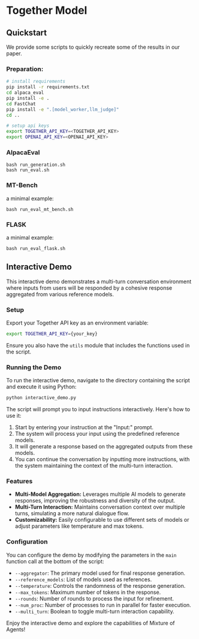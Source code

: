 # Together Model

## Quickstart
We provide some scripts to quickly recreate some of the results in our paper.
### Preparation:

```bash
# install requirements
pip install -r requirements.txt
cd alpaca_eval
pip install -e .
cd FastChat
pip install -e ".[model_worker,llm_judge]"
cd ..

# setup api keys
export TOGETHER_API_KEY=<TOGETHER_API_KEY>
export OPENAI_API_KEY=<OPENAI_API_KEY>
```

### AlpacaEval

```
bash run_generation.sh
bash run_eval.sh
```

### MT-Bench

a minimal example:
```
bash run_eval_mt_bench.sh
```

### FLASK

a minimal example:
```
bash run_eval_flask.sh
```

## Interactive Demo
This interactive demo demonstrates a multi-turn conversation environment where inputs from users will be responded by a cohesive response aggregated from various reference models.

### Setup
Export your Together API key as an environment variable:
```bash
export TOGETHER_API_KEY={your_key}
```
Ensure you also have the `utils` module that includes the functions used in the script.


### Running the Demo

To run the interactive demo, navigate to the directory containing the script and execute it using Python:

```bash
python interactive_demo.py
```

The script will prompt you to input instructions interactively. Here's how to use it:

1. Start by entering your instruction at the "Input:" prompt.
2. The system will process your input using the predefined reference models.
3. It will generate a response based on the aggregated outputs from these models.
4. You can continue the conversation by inputting more instructions, with the system maintaining the context of the multi-turn interaction.

### Features

- **Multi-Model Aggregation:** Leverages multiple AI models to generate responses, improving the robustness and diversity of the output.
- **Multi-Turn Interaction:** Maintains conversation context over multiple turns, simulating a more natural dialogue flow.
- **Customizability:** Easily configurable to use different sets of models or adjust parameters like temperature and max tokens.

### Configuration

You can configure the demo by modifying the parameters in the `main` function call at the bottom of the script:
- `--aggregator`: The primary model used for final response generation.
- `--reference_models`: List of models used as references.
- `--temperature`: Controls the randomness of the response generation.
- `--max_tokens`: Maximum number of tokens in the response.
- `--rounds`: Number of rounds to process the input for refinement.
- `--num_proc`: Number of processes to run in parallel for faster execution.
- `--multi_turn`: Boolean to toggle multi-turn interaction capability.

Enjoy the interactive demo and explore the capabilities of Mixture of Agents!